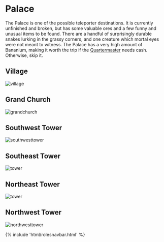 # Palace
The Palace is one of the possible teleporter destinations. It is currently unfinished and broken, but has some valuable ores and a few funny and unusual items to be found. There are a handful of surprisingly durable snakes lurking in the grassy corners, and one creature which mortal eyes were not meant to witness. The Palace has a very high amount of Bananium, making it worth the trip if the [Quartermaster](Quartermaster.md) needs cash. Otherwise, skip it.



## Village

![village](village.png)

##  Grand Church

![grandchurch](grandchurch.PNG)

##  Southwest Tower

![southwesttower](southwesttower.PNG)

##  Southeast Tower

![tower](southeasttower.png)

## Northeast Tower

![tower](northeasttower.png)

##  Northwest Tower

 ![northwesttower](northwesttower.PNG)







  <div class="container-fluid wm-page-content">
{% include 'html/rolesnavbar.html' %}
</div>